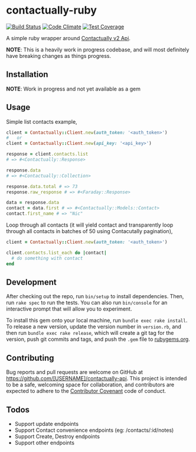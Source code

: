 # contactually-ruby

[![Build Status](https://travis-ci.org/RealScout/contactually-ruby.svg?branch=master)](https://travis-ci.org/RealScout/contactually-ruby)
[![Code Climate](https://codeclimate.com/github/RealScout/contactually-ruby/badges/gpa.svg)](https://codeclimate.com/github/RealScout/contactually-ruby)
[![Test Coverage](https://codeclimate.com/github/RealScout/contactually-ruby/badges/coverage.svg)](https://codeclimate.com/github/RealScout/contactually-ruby)

A simple ruby wrapper around [Contactually v2 Api](https://developers.contactually.com/docs/v2/).

__NOTE__: This is a heavily work in progress codebase, and will most definitely have breaking changes as things progress.

## Installation

__NOTE__: Work in progress and not yet available as a gem

## Usage

Simple list contacts example,

```ruby
client = Contactually::Client.new(auth_token: '<auth_token>')
#   or
client = Contactually::Client.new(api_key: '<api_key>')

response = client.contacts.list
# => #<Contactually::Response>

response.data
# => #<Contactually::Collection>

response.data.total # => 73
response.raw_response # => #<Faraday::Response>

data = response.data
contact = data.first # => #<Contactually::Models::Contact>
contact.first_name # => "Nic"

```

Loop through all contacts (it will yield contact and transparently loop through all contacts in batches of 50 using Contacutally pagination),

```ruby
client = Contactually::Client.new(auth_token: '<auth_token>')

client.contacts.list_each do |contact|
  # do something with contact
end
```

## Development

After checking out the repo, run `bin/setup` to install dependencies. Then, run `rake spec` to run the tests. You can also run `bin/console` for an interactive prompt that will allow you to experiment.

To install this gem onto your local machine, run `bundle exec rake install`. To release a new version, update the version number in `version.rb`, and then run `bundle exec rake release`, which will create a git tag for the version, push git commits and tags, and push the `.gem` file to [rubygems.org](https://rubygems.org).

## Contributing

Bug reports and pull requests are welcome on GitHub at https://github.com/[USERNAME]/contactually-api. This project is intended to be a safe, welcoming space for collaboration, and contributors are expected to adhere to the [Contributor Covenant](http://contributor-covenant.org) code of conduct.

## Todos

- Support update endpoints
- Support Contact convenience endpoints (eg: /contacts/:id/notes)
- Support Create, Destroy endpoints
- Support other endpoints
